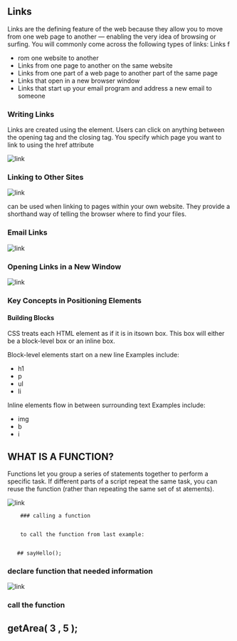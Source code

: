 ## Links

Links are the defining feature of the web because they allow you to move from one web page to another — enabling the very idea of browsing or surfing.
You will commonly come across the following types of links:
Links f
 *  rom one website to another
*  Links from one page to another on the same website
*  Links from one part of a web page to another part of the
same page
*  Links that open in a new browser window
* Links that start up your email program and address a new
email to someone


### Writing Links

Links are created using the <a> element. Users can click on anything
between the opening <a> tag and the closing </a> tag. You specify
which page you want to link to using the href attribute
  
  
  
  ![link](https://j.top4top.io/p_2013a989d1.png)
    
 

  
  
 ### Linking to Other Sites
  
  
  ![link](https://h.top4top.io/p_20139vp7d1.png)
  
  
  
 
  

    

   
  
  
  

  
  
  can be used when linking to pages within your own
website. They provide a shorthand way of telling the browser where to
find your files.
  
  ### Email Links

   ![link](https://l.top4top.io/p_2013ilfbq1.png)

  

  
### Opening Links in a New Window
  
  ![link](https://user-images.githubusercontent.com/85875347/124625079-299bea80-de86-11eb-8cd6-51b804aeba76.png)


  
  


  
  ### Key Concepts in Positioning Elements
  
  #### Building Blocks
  CSS treats each HTML element as if it is in itsown box. This box will either be a block-level
box or an inline box.
  
  Block-level elements
start on a new line
Examples include:
  
  * h1
  * p
  * ul
  * li

  
  Inline elements
flow in between
surrounding text
Examples include:


  * img
  * b
  * i
  

  
  
  
  ## WHAT IS A FUNCTION?
  
  Functions let you group a series of statements together to perform a
specific task. If different parts of a script repeat the same task, you can
reuse the function (rather than repeating the same set of st atements).

  ![link](https://b.top4top.io/p_201393jte2.png)


       
        
        
        
        ### calling a function 
        
        
        to call the function from last example:
        
        
       ## sayHello();
       
 ### declare function that needed information 
   ![link](https://c.top4top.io/p_20133nqdn3.png)

 
        

### call the function 

## getArea( 3 , 5 );


  
